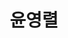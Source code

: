 ---
layout: hubs
key: Q496634
title: 윤영렬
name: 윤영렬
description: 대한제국과 일제강점기의 군인 겸 정치가
score: 0.017510944340212633
degree: 9
---